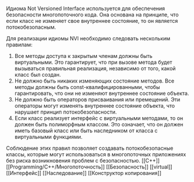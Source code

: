 Идиома Not Versioned Interface используется для обеспечения безопасности многопоточного кода. Она основана на принципе, что если класс не изменяет свое внутреннее состояние, то он является потокобезопасным.

Для реализации идиомы NVI необходимо следовать нескольким правилам:
1. Все методы доступа к закрытым членам должны быть виртуальными. Это гарантирует, что при вызове метода будет вызываться правильная реализация, независимо от того, какой класс был создан.
2. Не должно быть никаких изменяющих состояние методов. Все методы должны быть const-квалифицированными, чтобы гарантировать, что они не изменяют внутреннее состояние объекта.
3. Не должно быть операторов присваивания или премещений. Эти операторы могут изменять внутреннее состояние объекта, что нарушает принцип потокобезопасности.
4. Если класс реализует интерфейс с виртуальными методами, то он должен быть полиморфным классом. Это означает, что он должен иметь базовый класс или быть наследником от класса с виртуальными функциями.

Соблюдение этих правил позволяет создавать потокобезопасные классы, которые могут использоваться в многопоточных приложениях без риска возникновения проблем с безопасностью.
[[C++]] [[Programming/C++/Многопоточность]] [[Безопасность]] [[virtual]] [[Интерфейс]] [[Наследование]] [[Конструктор копирования]] 